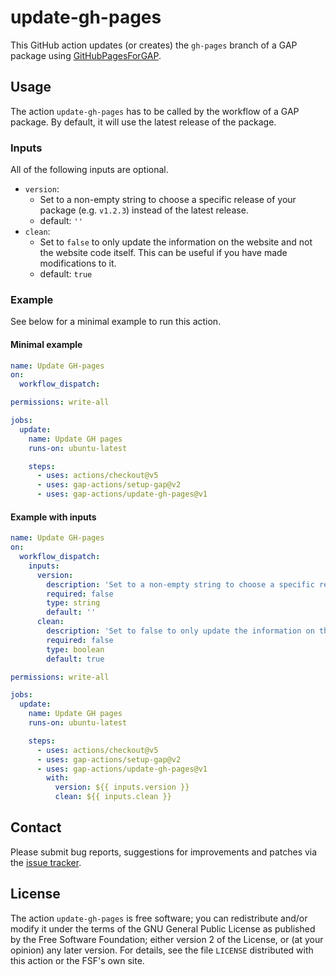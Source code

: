 # update-gh-pages

This GitHub action updates (or creates) the `gh-pages` branch of a GAP package using
[GitHubPagesForGAP](https://github.com/gap-system/GitHubPagesForGAP).

## Usage

The action `update-gh-pages` has to be called by the workflow of a GAP
package. By default, it will use the latest release of the package.

### Inputs

All of the following inputs are optional.

- `version`:
  - Set to a non-empty string to choose a specific release of your package (e.g. `v1.2.3`)
    instead of the latest release.
  - default: `''`
- `clean`:
  - Set to `false` to only update the information on the website and not the website code itself.
    This can be useful if you have made modifications to it.
  - default: `true`

### Example

See below for a minimal example to run this action.

#### Minimal example
```yaml
name: Update GH-pages
on:
  workflow_dispatch:

permissions: write-all

jobs:
  update:
    name: Update GH pages
    runs-on: ubuntu-latest

    steps:
      - uses: actions/checkout@v5
      - uses: gap-actions/setup-gap@v2
      - uses: gap-actions/update-gh-pages@v1
```

#### Example with inputs
```yaml
name: Update GH-pages
on:
  workflow_dispatch:
    inputs:
      version:
        description: 'Set to a non-empty string to choose a specific release of your package'
        required: false
        type: string
        default: ''
      clean:
        description: 'Set to false to only update the information on the website and not the website code itself'
        required: false
        type: boolean
        default: true

permissions: write-all

jobs:
  update:
    name: Update GH pages
    runs-on: ubuntu-latest

    steps:
      - uses: actions/checkout@v5
      - uses: gap-actions/setup-gap@v2
      - uses: gap-actions/update-gh-pages@v1
        with:
          version: ${{ inputs.version }}
          clean: ${{ inputs.clean }}
```

## Contact
Please submit bug reports, suggestions for improvements and patches via
the [issue tracker](https://github.com/gap-actions/update-gh-pages/issues).

## License
The action `update-gh-pages` is free software; you can redistribute
and/or modify it under the terms of the GNU General Public License as published
by the Free Software Foundation; either version 2 of the License, or (at your
opinion) any later version. For details, see the file `LICENSE` distributed
with this action or the FSF's own site.
